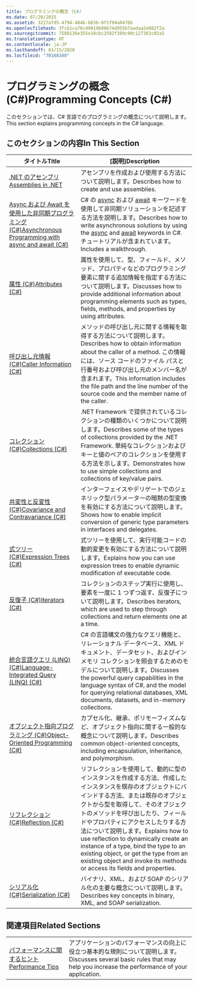 ```yaml
---
title: プログラミングの概念 (C#)
ms.date: 07/20/2015
ms.assetid: 3227afd5-4794-484b-b83b-0f1f94a0476b
ms.openlocfilehash: 3fcb1ca76c49919b00b74d955b7aadaa2e882f2a
ms.sourcegitcommit: 7588136e355e10cbc2582f389c90c127363c02a5
ms.translationtype: HT
ms.contentlocale: ja-JP
ms.lasthandoff: 03/15/2020
ms.locfileid: "70168340"
---
```

# <a name="programming-concepts-c"></a><span data-ttu-id="bf22e-102">プログラミングの概念 (C#)</span><span class="sxs-lookup"><span data-stu-id="bf22e-102">Programming Concepts (C#)</span></span>
<span data-ttu-id="bf22e-103">このセクションでは、C# 言語でのプログラミングの概念について説明します。</span><span class="sxs-lookup"><span data-stu-id="bf22e-103">This section explains programming concepts in the C# language.</span></span>  
  
## <a name="in-this-section"></a><span data-ttu-id="bf22e-104">このセクションの内容</span><span class="sxs-lookup"><span data-stu-id="bf22e-104">In This Section</span></span>  
  
|<span data-ttu-id="bf22e-105">タイトル</span><span class="sxs-lookup"><span data-stu-id="bf22e-105">Title</span></span>|<span data-ttu-id="bf22e-106">[説明]</span><span class="sxs-lookup"><span data-stu-id="bf22e-106">Description</span></span>|  
|-----------|-----------------|  
|[<span data-ttu-id="bf22e-107">.NET のアセンブリ</span><span class="sxs-lookup"><span data-stu-id="bf22e-107">Assemblies in .NET</span></span>](../../../standard/assembly/index.md)|<span data-ttu-id="bf22e-108">アセンブリを作成および使用する方法について説明します。</span><span class="sxs-lookup"><span data-stu-id="bf22e-108">Describes how to create and use assemblies.</span></span>|  
|[<span data-ttu-id="bf22e-109">Async および Await を使用した非同期プログラミング (C#)</span><span class="sxs-lookup"><span data-stu-id="bf22e-109">Asynchronous Programming with async and await (C#)</span></span>](./async/index.md)|<span data-ttu-id="bf22e-110">C# の [async](../../language-reference/keywords/async.md) および [await](../../language-reference/operators/await.md) キーワードを使用して非同期ソリューションを記述する方法を説明します。</span><span class="sxs-lookup"><span data-stu-id="bf22e-110">Describes how to write asynchronous solutions by using the [async](../../language-reference/keywords/async.md) and [await](../../language-reference/operators/await.md) keywords in C#.</span></span> <span data-ttu-id="bf22e-111">チュートリアルが含まれています。</span><span class="sxs-lookup"><span data-stu-id="bf22e-111">Includes a walkthrough.</span></span>|  
|[<span data-ttu-id="bf22e-112">属性 (C#)</span><span class="sxs-lookup"><span data-stu-id="bf22e-112">Attributes (C#)</span></span>](./attributes/index.md)|<span data-ttu-id="bf22e-113">属性を使用して、型、フィールド、メソッド、プロパティなどのプログラミング要素に関する追加情報を指定する方法について説明します。</span><span class="sxs-lookup"><span data-stu-id="bf22e-113">Discusses how to provide additional information about programming elements such as types, fields, methods, and properties by using attributes.</span></span>|  
|[<span data-ttu-id="bf22e-114">呼び出し元情報 (C#)</span><span class="sxs-lookup"><span data-stu-id="bf22e-114">Caller Information (C#)</span></span>](./caller-information.md)|<span data-ttu-id="bf22e-115">メソッドの呼び出し元に関する情報を取得する方法について説明します。</span><span class="sxs-lookup"><span data-stu-id="bf22e-115">Describes how to obtain information about the caller of a method.</span></span> <span data-ttu-id="bf22e-116">この情報には、ソース コードのファイル パスと行番号および呼び出し元のメンバー名が含まれます。</span><span class="sxs-lookup"><span data-stu-id="bf22e-116">This information includes the file path and the line number of the source code and the member name of the caller.</span></span>|  
|[<span data-ttu-id="bf22e-117">コレクション (C#)</span><span class="sxs-lookup"><span data-stu-id="bf22e-117">Collections (C#)</span></span>](./collections.md)|<span data-ttu-id="bf22e-118">.NET Framework で提供されているコレクションの種類のいくつかについて説明します。</span><span class="sxs-lookup"><span data-stu-id="bf22e-118">Describes some of the types of collections provided by the .NET Framework.</span></span> <span data-ttu-id="bf22e-119">単純なコレクションおよびキーと値のペアのコレクションを使用する方法を示します。</span><span class="sxs-lookup"><span data-stu-id="bf22e-119">Demonstrates how to use simple collections and collections of key/value pairs.</span></span>|  
|[<span data-ttu-id="bf22e-120">共変性と反変性 (C#)</span><span class="sxs-lookup"><span data-stu-id="bf22e-120">Covariance and Contravariance (C#)</span></span>](./covariance-contravariance/index.md)|<span data-ttu-id="bf22e-121">インターフェイスやデリゲートでのジェネリック型パラメーターの暗黙の型変換を有効にする方法について説明します。</span><span class="sxs-lookup"><span data-stu-id="bf22e-121">Shows how to enable implicit conversion of generic type parameters in interfaces and delegates.</span></span>|  
|[<span data-ttu-id="bf22e-122">式ツリー (C#)</span><span class="sxs-lookup"><span data-stu-id="bf22e-122">Expression Trees (C#)</span></span>](./expression-trees/index.md)|<span data-ttu-id="bf22e-123">式ツリーを使用して、実行可能コードの動的変更を有効にする方法について説明します。</span><span class="sxs-lookup"><span data-stu-id="bf22e-123">Explains how you can use expression trees to enable dynamic modification of executable code.</span></span>|  
|[<span data-ttu-id="bf22e-124">反復子 (C#)</span><span class="sxs-lookup"><span data-stu-id="bf22e-124">Iterators (C#)</span></span>](./iterators.md)|<span data-ttu-id="bf22e-125">コレクションのステップ実行に使用し、要素を一度に 1 つずつ返す、反復子について説明します。</span><span class="sxs-lookup"><span data-stu-id="bf22e-125">Describes iterators, which are used to step through collections and return elements one at a time.</span></span>|  
|[<span data-ttu-id="bf22e-126">統合言語クエリ (LINQ) (C#)</span><span class="sxs-lookup"><span data-stu-id="bf22e-126">Language-Integrated Query (LINQ) (C#)</span></span>](./linq/index.md)|<span data-ttu-id="bf22e-127">C# の言語構文の強力なクエリ機能と、リレーショナル データベース、XML ドキュメント、データセット、およびインメモリ コレクションを照会するためのモデルについて説明します。</span><span class="sxs-lookup"><span data-stu-id="bf22e-127">Discusses the powerful query capabilities in the language syntax of C#, and the model for querying relational databases, XML documents, datasets, and in-memory collections.</span></span>|  
|[<span data-ttu-id="bf22e-128">オブジェクト指向プログラミング (C#)</span><span class="sxs-lookup"><span data-stu-id="bf22e-128">Object-Oriented Programming (C#)</span></span>](./object-oriented-programming.md)|<span data-ttu-id="bf22e-129">カプセル化、継承、ポリモーフィズムなど、オブジェクト指向に関する一般的な概念について説明します。</span><span class="sxs-lookup"><span data-stu-id="bf22e-129">Describes common object-oriented concepts, including encapsulation, inheritance, and polymorphism.</span></span>|  
|[<span data-ttu-id="bf22e-130">リフレクション (C#)</span><span class="sxs-lookup"><span data-stu-id="bf22e-130">Reflection (C#)</span></span>](./reflection.md)|<span data-ttu-id="bf22e-131">リフレクションを使用して、動的に型のインスタンスを作成する方法、作成したインスタンスを既存のオブジェクトにバインドする方法、または既存のオブジェクトから型を取得して、そのオブジェクトのメソッドを呼び出したり、フィールドやプロパティにアクセスしたりする方法について説明します。</span><span class="sxs-lookup"><span data-stu-id="bf22e-131">Explains how to use reflection to dynamically create an instance of a type, bind the type to an existing object, or get the type from an existing object and invoke its methods or access its fields and properties.</span></span>|  
|[<span data-ttu-id="bf22e-132">シリアル化 (C#)</span><span class="sxs-lookup"><span data-stu-id="bf22e-132">Serialization (C#)</span></span>](./serialization/index.md)|<span data-ttu-id="bf22e-133">バイナリ、XML、および SOAP のシリアル化の主要な概念について説明します。</span><span class="sxs-lookup"><span data-stu-id="bf22e-133">Describes key concepts in binary, XML, and SOAP serialization.</span></span>|  
  
## <a name="related-sections"></a><span data-ttu-id="bf22e-134">関連項目</span><span class="sxs-lookup"><span data-stu-id="bf22e-134">Related Sections</span></span>  
  
|||  
|---|---|  
|[<span data-ttu-id="bf22e-135">パフォーマンスに関するヒント</span><span class="sxs-lookup"><span data-stu-id="bf22e-135">Performance Tips</span></span>](../../../framework/performance/performance-tips.md) | <span data-ttu-id="bf22e-136">アプリケーションのパフォーマンスの向上に役立つ基本的な規則について説明します。</span><span class="sxs-lookup"><span data-stu-id="bf22e-136">Discusses several basic rules that may help you increase the performance of your application.</span></span>|
